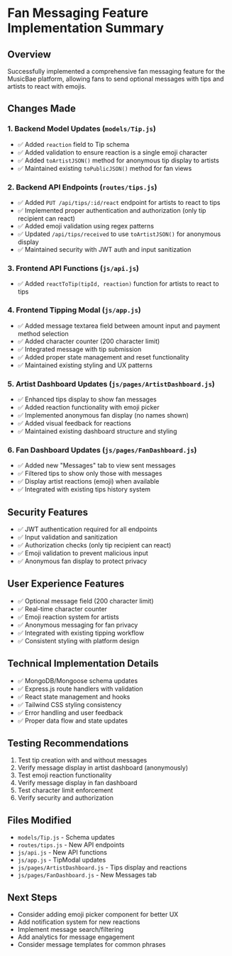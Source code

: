# Fan Messaging Feature Implementation Summary

## Overview
Successfully implemented a comprehensive fan messaging feature for the MusicBae platform, allowing fans to send optional messages with tips and artists to react with emojis.

## Changes Made

### 1. Backend Model Updates (`models/Tip.js`)
- ✅ Added `reaction` field to Tip schema
- ✅ Added validation to ensure reaction is a single emoji character
- ✅ Added `toArtistJSON()` method for anonymous tip display to artists
- ✅ Maintained existing `toPublicJSON()` method for fan views

### 2. Backend API Endpoints (`routes/tips.js`)
- ✅ Added `PUT /api/tips/:id/react` endpoint for artists to react to tips
- ✅ Implemented proper authentication and authorization (only tip recipient can react)
- ✅ Added emoji validation using regex patterns
- ✅ Updated `/api/tips/received` to use `toArtistJSON()` for anonymous display
- ✅ Maintained security with JWT auth and input sanitization

### 3. Frontend API Functions (`js/api.js`)
- ✅ Added `reactToTip(tipId, reaction)` function for artists to react to tips

### 4. Frontend Tipping Modal (`js/app.js`)
- ✅ Added message textarea field between amount input and payment method selection
- ✅ Added character counter (200 character limit)
- ✅ Integrated message with tip submission
- ✅ Added proper state management and reset functionality
- ✅ Maintained existing styling and UX patterns

### 5. Artist Dashboard Updates (`js/pages/ArtistDashboard.js`)
- ✅ Enhanced tips display to show fan messages
- ✅ Added reaction functionality with emoji picker
- ✅ Implemented anonymous fan display (no names shown)
- ✅ Added visual feedback for reactions
- ✅ Maintained existing dashboard structure and styling

### 6. Fan Dashboard Updates (`js/pages/FanDashboard.js`)
- ✅ Added new "Messages" tab to view sent messages
- ✅ Filtered tips to show only those with messages
- ✅ Display artist reactions (emoji) when available
- ✅ Integrated with existing tips history system

## Security Features
- ✅ JWT authentication required for all endpoints
- ✅ Input validation and sanitization
- ✅ Authorization checks (only tip recipient can react)
- ✅ Emoji validation to prevent malicious input
- ✅ Anonymous fan display to protect privacy

## User Experience Features
- ✅ Optional message field (200 character limit)
- ✅ Real-time character counter
- ✅ Emoji reaction system for artists
- ✅ Anonymous messaging for fan privacy
- ✅ Integrated with existing tipping workflow
- ✅ Consistent styling with platform design

## Technical Implementation Details
- ✅ MongoDB/Mongoose schema updates
- ✅ Express.js route handlers with validation
- ✅ React state management and hooks
- ✅ Tailwind CSS styling consistency
- ✅ Error handling and user feedback
- ✅ Proper data flow and state updates

## Testing Recommendations
1. Test tip creation with and without messages
2. Verify message display in artist dashboard (anonymously)
3. Test emoji reaction functionality
4. Verify message display in fan dashboard
5. Test character limit enforcement
6. Verify security and authorization

## Files Modified
- `models/Tip.js` - Schema updates
- `routes/tips.js` - New API endpoints
- `js/api.js` - New API functions
- `js/app.js` - TipModal updates
- `js/pages/ArtistDashboard.js` - Tips display and reactions
- `js/pages/FanDashboard.js` - New Messages tab

## Next Steps
- Consider adding emoji picker component for better UX
- Add notification system for new reactions
- Implement message search/filtering
- Add analytics for message engagement
- Consider message templates for common phrases
